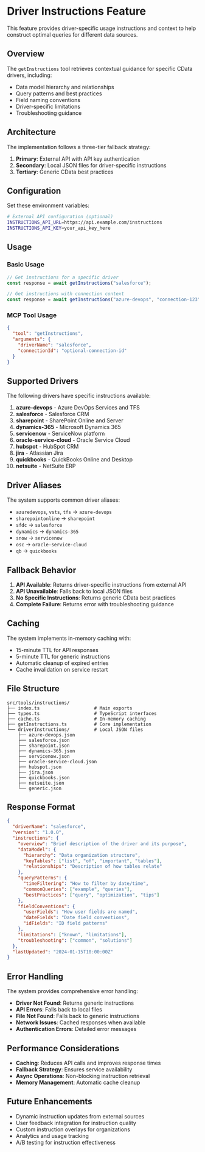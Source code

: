 # Driver Instructions Feature

This feature provides driver-specific usage instructions and context to help construct optimal queries for different data sources.

## Overview

The `getInstructions` tool retrieves contextual guidance for specific CData drivers, including:
- Data model hierarchy and relationships
- Query patterns and best practices
- Field naming conventions
- Driver-specific limitations
- Troubleshooting guidance

## Architecture

The implementation follows a three-tier fallback strategy:

1. **Primary**: External API with API key authentication
2. **Secondary**: Local JSON files for driver-specific instructions
3. **Tertiary**: Generic CData best practices

## Configuration

Set these environment variables:

```bash
# External API configuration (optional)
INSTRUCTIONS_API_URL=https://api.example.com/instructions
INSTRUCTIONS_API_KEY=your_api_key_here
```

## Usage

### Basic Usage

```typescript
// Get instructions for a specific driver
const response = await getInstructions("salesforce");

// Get instructions with connection context
const response = await getInstructions("azure-devops", "connection-123");
```

### MCP Tool Usage

```json
{
  "tool": "getInstructions",
  "arguments": {
    "driverName": "salesforce",
    "connectionId": "optional-connection-id"
  }
}
```

## Supported Drivers

The following drivers have specific instructions available:

1. **azure-devops** - Azure DevOps Services and TFS
2. **salesforce** - Salesforce CRM
3. **sharepoint** - SharePoint Online and Server
4. **dynamics-365** - Microsoft Dynamics 365
5. **servicenow** - ServiceNow platform
6. **oracle-service-cloud** - Oracle Service Cloud
7. **hubspot** - HubSpot CRM
8. **jira** - Atlassian Jira
9. **quickbooks** - QuickBooks Online and Desktop
10. **netsuite** - NetSuite ERP

## Driver Aliases

The system supports common driver aliases:

- `azuredevops`, `vsts`, `tfs` → `azure-devops`
- `sharepointonline` → `sharepoint`
- `sfdc` → `salesforce`
- `dynamics` → `dynamics-365`
- `snow` → `servicenow`
- `osc` → `oracle-service-cloud`
- `qb` → `quickbooks`

## Fallback Behavior

1. **API Available**: Returns driver-specific instructions from external API
2. **API Unavailable**: Falls back to local JSON files
3. **No Specific Instructions**: Returns generic CData best practices
4. **Complete Failure**: Returns error with troubleshooting guidance

## Caching

The system implements in-memory caching with:
- 15-minute TTL for API responses
- 5-minute TTL for generic instructions
- Automatic cleanup of expired entries
- Cache invalidation on service restart

## File Structure

```
src/tools/instructions/
├── index.ts                    # Main exports
├── types.ts                    # TypeScript interfaces
├── cache.ts                    # In-memory caching
├── getInstructions.ts          # Core implementation
└── driverInstructions/         # Local JSON files
    ├── azure-devops.json
    ├── salesforce.json
    ├── sharepoint.json
    ├── dynamics-365.json
    ├── servicenow.json
    ├── oracle-service-cloud.json
    ├── hubspot.json
    ├── jira.json
    ├── quickbooks.json
    ├── netsuite.json
    └── generic.json
```

## Response Format

```json
{
  "driverName": "salesforce",
  "version": "1.0.0",
  "instructions": {
    "overview": "Brief description of the driver and its purpose",
    "dataModel": {
      "hierarchy": "Data organization structure",
      "keyTables": ["list", "of", "important", "tables"],
      "relationships": "Description of how tables relate"
    },
    "queryPatterns": {
      "timeFiltering": "How to filter by date/time",
      "commonQueries": ["example", "queries"],
      "bestPractices": ["query", "optimization", "tips"]
    },
    "fieldConventions": {
      "userFields": "How user fields are named",
      "dateFields": "Date field conventions",
      "idFields": "ID field patterns"
    },
    "limitations": ["known", "limitations"],
    "troubleshooting": ["common", "solutions"]
  },
  "lastUpdated": "2024-01-15T10:00:00Z"
}
```

## Error Handling

The system provides comprehensive error handling:

- **Driver Not Found**: Returns generic instructions
- **API Errors**: Falls back to local files
- **File Not Found**: Falls back to generic instructions
- **Network Issues**: Cached responses when available
- **Authentication Errors**: Detailed error messages

## Performance Considerations

- **Caching**: Reduces API calls and improves response times
- **Fallback Strategy**: Ensures service availability
- **Async Operations**: Non-blocking instruction retrieval
- **Memory Management**: Automatic cache cleanup

## Future Enhancements

- Dynamic instruction updates from external sources
- User feedback integration for instruction quality
- Custom instruction overlays for organizations
- Analytics and usage tracking
- A/B testing for instruction effectiveness
